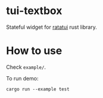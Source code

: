 # tui-textbox

Stateful widget for [ratatui](https://github.com/ratatui-org/ratatui) rust library.

# How to use

Check `example/`.

To run demo:

```
cargo run --example test
```



